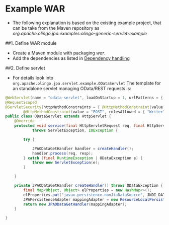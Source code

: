 # Example WAR
* The following explanation is based on the existing example project, that can be take from the Maven repository as _org.apache.olingo.jpa.examples:olingo-generic-servlet-example_

##1. Define WAR module
* Create a Maven module with packaging _war_.
* Add the dependencies as listed in [Dependency handling](Intro.md)

##2. Define servlet
* For details look into `org.apache.olingo.jpa.servlet.example.ODataServlet`
The template for an standalone servlet managing OData/REST requests is:

```java
@WebServlet(name = "odata-servlet", loadOnStartup = 1, urlPatterns = { "/odata/*" })
@RequestScoped
@ServletSecurity(httpMethodConstraints = { @HttpMethodConstraint(value = "GET", rolesAllowed = { "Reader" }),
		@HttpMethodConstraint(value = "POST", rolesAllowed = { "Writer" }) })
public class ODataServlet extends HttpServlet {
	@Override
	protected void service(final HttpServletRequest req, final HttpServletResponse resp)
			throws ServletException, IOException {

		try {

			JPAODataGetHandler handler = createHandler();
			handler.process(req, resp);
		} catch (final RuntimeException | ODataException e) {
			throw new ServletException(e);
		}

	}

	private JPAODataGetHandler createHandler() throws ODataException {
		final Map<Object, Object> elProperties = new HashMap<>();
		elProperties.put("javax.persistence.nonJtaDataSource", JNDI_DATASOURCE);
		JPAPersistenceAdapter mappingAdapter = new ResourceLocalPersistenceAdapter(Constant.PUNIT_NAME,	elProperties, new JPADefaultDatabaseProcessor());
		return new JPAODataGetHandler(mappingAdapter);
	}

}
```
